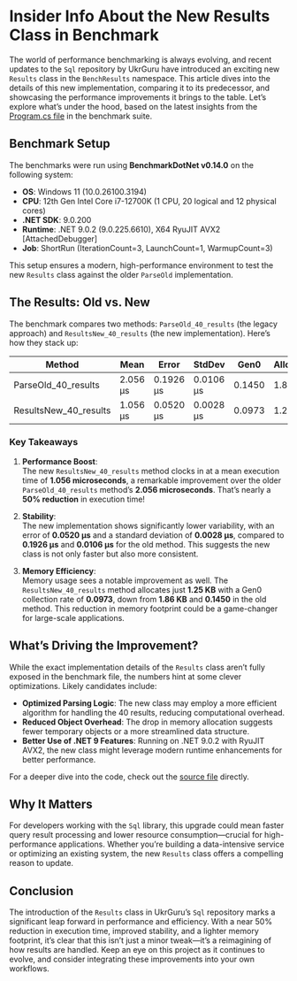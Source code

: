 ﻿# Insider Info About the New Results Class in Benchmark

The world of performance benchmarking is always evolving, and recent updates to the `Sql` repository by UkrGuru have introduced an exciting new `Results` class in the `BenchResults` namespace. This article dives into the details of this new implementation, comparing it to its predecessor, and showcasing the performance improvements it brings to the table. Let’s explore what’s under the hood, based on the latest insights from the [Program.cs file](https://github.com/UkrGuru/Sql/blob/main/benchmark/BenchResults/ResultsNew.cs) in the benchmark suite.

## Benchmark Setup

The benchmarks were run using **BenchmarkDotNet v0.14.0** on the following system:

- **OS**: Windows 11 (10.0.26100.3194)  
- **CPU**: 12th Gen Intel Core i7-12700K (1 CPU, 20 logical and 12 physical cores)  
- **.NET SDK**: 9.0.200  
- **Runtime**: .NET 9.0.2 (9.0.225.6610), X64 RyuJIT AVX2 [AttachedDebugger]  
- **Job**: ShortRun (IterationCount=3, LaunchCount=1, WarmupCount=3)  

This setup ensures a modern, high-performance environment to test the new `Results` class against the older `ParseOld` implementation.

## The Results: Old vs. New

The benchmark compares two methods: `ParseOld_40_results` (the legacy approach) and `ResultsNew_40_results` (the new implementation). Here’s how they stack up:

| Method                | Mean     | Error     | StdDev    | Gen0   | Allocated |
|-----------------------|----------|-----------|-----------|--------|-----------|
| ParseOld_40_results   | 2.056 μs | 0.1926 μs | 0.0106 μs | 0.1450 |   1.86 KB |
| ResultsNew_40_results | 1.056 μs | 0.0520 μs | 0.0028 μs | 0.0973 |   1.25 KB |

### Key Takeaways

1. **Performance Boost**:  
   The new `ResultsNew_40_results` method clocks in at a mean execution time of **1.056 microseconds**, a remarkable improvement over the older `ParseOld_40_results` method’s **2.056 microseconds**. That’s nearly a **50% reduction** in execution time!

2. **Stability**:  
   The new implementation shows significantly lower variability, with an error of **0.0520 μs** and a standard deviation of **0.0028 μs**, compared to **0.1926 μs** and **0.0106 μs** for the old method. This suggests the new class is not only faster but also more consistent.

3. **Memory Efficiency**:  
   Memory usage sees a notable improvement as well. The `ResultsNew_40_results` method allocates just **1.25 KB** with a Gen0 collection rate of **0.0973**, down from **1.86 KB** and **0.1450** in the old method. This reduction in memory footprint could be a game-changer for large-scale applications.

## What’s Driving the Improvement?

While the exact implementation details of the `Results` class aren’t fully exposed in the benchmark file, the numbers hint at some clever optimizations. Likely candidates include:

- **Optimized Parsing Logic**: The new class may employ a more efficient algorithm for handling the 40 results, reducing computational overhead.
- **Reduced Object Overhead**: The drop in memory allocation suggests fewer temporary objects or a more streamlined data structure.
- **Better Use of .NET 9 Features**: Running on .NET 9.0.2 with RyuJIT AVX2, the new class might leverage modern runtime enhancements for better performance.

For a deeper dive into the code, check out the [source file](https://github.com/UkrGuru/Sql/blob/main/benchmark/BenchResults/ResultsNew.cs) directly.

## Why It Matters

For developers working with the `Sql` library, this upgrade could mean faster query result processing and lower resource consumption—crucial for high-performance applications. Whether you’re building a data-intensive service or optimizing an existing system, the new `Results` class offers a compelling reason to update.

## Conclusion

The introduction of the `Results` class in UkrGuru’s `Sql` repository marks a significant leap forward in performance and efficiency. With a near 50% reduction in execution time, improved stability, and a lighter memory footprint, it’s clear that this isn’t just a minor tweak—it’s a reimagining of how results are handled. Keep an eye on this project as it continues to evolve, and consider integrating these improvements into your own workflows.